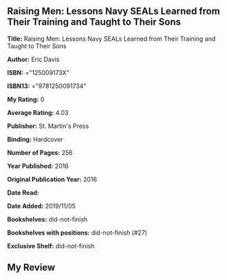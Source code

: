 ## Raising Men: Lessons Navy SEALs Learned from Their Training and Taught to Their Sons

**Title:** Raising Men: Lessons Navy SEALs Learned from Their Training and Taught to Their Sons

**Author:** Eric  Davis

**ISBN:** ="125009173X"

**ISBN13:** ="9781250091734"

**My Rating:** 0

**Average Rating:** 4.03

**Publisher:** St. Martin's Press

**Binding:** Hardcover

**Number of Pages:** 256

**Year Published:** 2016

**Original Publication Year:** 2016

**Date Read:** 

**Date Added:** 2019/11/05

**Bookshelves:** did-not-finish

**Bookshelves with positions:** did-not-finish (#27)

**Exclusive Shelf:** did-not-finish


## My Review


